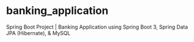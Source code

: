 # banking_application
Spring Boot Project | Banking Application using Spring Boot 3, Spring Data JPA (Hibernate), &amp; MySQL
